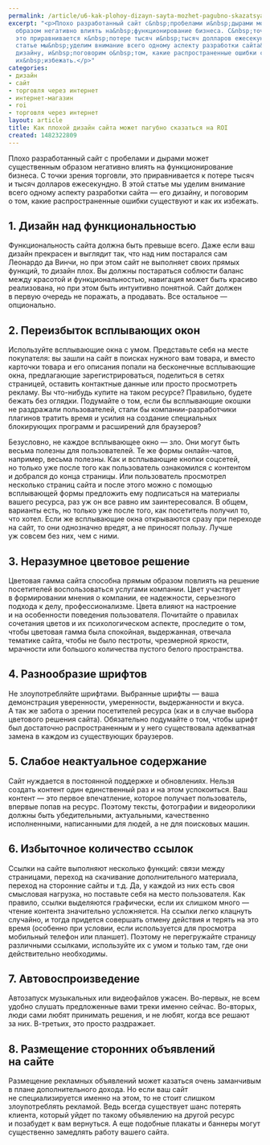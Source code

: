 ```yaml
---
permalink: /article/u6-kak-plohoy-dizayn-sayta-mozhet-pagubno-skazatsya-na-roi
excerpt: "<p>Плохо разработанный сайт с&nbsp;пробелами и&nbsp;дырами может существенным
  образом негативно влиять на&nbsp;функционирование бизнеса. С&nbsp;точки зрения торговли,
  это приравнивается к&nbsp;потере тысяч и&nbsp;тысяч долларов ежесекундно. В&nbsp;этой
  статье мы&nbsp;уделим внимание всего одному аспекту разработки сайта&nbsp;— его
  дизайну, и&nbsp;поговорим о&nbsp;том, какие распространенные ошибки существуют и&nbsp;как
  их&nbsp;избежать.</p>"
categories:
- дизайн
- сайт
- торговля через интернет
- интернет-магазин
- roi
- торговля через интернет
layout: article
title: Как плохой дизайн сайта может пагубно сказаться на ROI
created: 1482322809
---
```

<p>Плохо разработанный сайт с&nbsp;пробелами и&nbsp;дырами может существенным образом негативно влиять на&nbsp;функционирование бизнеса. С&nbsp;точки зрения торговли, это приравнивается к&nbsp;потере тысяч и&nbsp;тысяч долларов ежесекундно. В&nbsp;этой статье мы&nbsp;уделим внимание всего одному аспекту разработки сайта&nbsp;— его дизайну, и&nbsp;поговорим о&nbsp;том, какие распространенные ошибки существуют и&nbsp;как их&nbsp;избежать.</p>
<h2>1. Дизайн над функциональностью</h2>
<p>Функциональность сайта должна быть превыше всего. Даже если ваш дизайн прекрасен и&nbsp;выглядит так, что над ним постарался сам Леонардо да&nbsp;Винчи, но&nbsp;при этом сайт не&nbsp;выполняет своих прямых функций, то&nbsp;дизайн плох. Вы&nbsp;должны постараться соблюсти баланс между красотой и&nbsp;функциональностью, навигация может быть красиво реализована, но&nbsp;при этом быть интуитивно понятной. Сайт должен в&nbsp;первую очередь не&nbsp;поражать, а&nbsp;продавать. Все остальное&nbsp;— опционально.</p>
<h2>2. Переизбыток всплывающих окон</h2>
<p>Используйте всплывающие окна с&nbsp;умом. Представьте себя на&nbsp;месте покупателя: вы&nbsp;зашли на&nbsp;сайт в&nbsp;поисках нужного вам товара, и&nbsp;вместо карточки товара и&nbsp;его описания попали на&nbsp;бесконечные всплывающие окна, предлагающие зарегистрироваться, поделиться в&nbsp;сетях страницей, оставить контактные данные или просто просмотреть рекламу. Вы&nbsp;что-нибудь купите на&nbsp;таком ресурсе? Правильно, будете бежать без оглядки. Подумайте о&nbsp;том, если&nbsp;бы всплывающие окошки не&nbsp;раздражали пользователей, стали&nbsp;бы компании-разработчики плагинов тратить время и&nbsp;усилия на&nbsp;создание специальных блокирующих программ и&nbsp;расширений для браузеров? </p>
<p>Безусловно, не&nbsp;каждое всплывающее окно&nbsp;— зло. Они могут быть весьма полезны для пользователей. Те&nbsp;же формы онлайн-чатов, например, весьма полезны. Как и&nbsp;всплывающие кнопки соцсетей, но&nbsp;только уже после того как пользователь ознакомился с&nbsp;контентом и&nbsp;добрался до&nbsp;конца страницы. Или пользователь просмотрел несколько страниц сайта и&nbsp;после этого можно с&nbsp;помощью всплывающей формы предложить ему подписаться на&nbsp;материалы вашего ресурса, раз уж&nbsp;он&nbsp;все равно им&nbsp;заинтересовался. В&nbsp;общем, варианты есть, но&nbsp;только уже после того, как посетитель получил&nbsp;то, что хотел. Если&nbsp;же всплывающие окна открываются сразу при переходе на&nbsp;сайт, то&nbsp;они однозначно вредят, а&nbsp;не&nbsp;приносят пользу. Лучше уж&nbsp;совсем без них, чем с&nbsp;ними.</p>
<h2>3. Неразумное цветовое решение</h2>
<p>Цветовая гамма сайта способна прямым образом повлиять на&nbsp;решение посетителей воспользоваться услугами компании. Цвет участвует в&nbsp;формировании мнения о&nbsp;компании, ее&nbsp;надежности, серьезного подхода к&nbsp;делу, профессионализме. Цвета влияют на&nbsp;настроение и&nbsp;на&nbsp;особенности поведения пользователя. Почитайте о&nbsp;правилах сочетания цветов и&nbsp;их&nbsp;психологическом аспекте, проследите о&nbsp;том, чтобы цветовая гамма была спокойная, выдержанная, отвечала тематике сайта, чтобы не&nbsp;было пестроты, чрезмерной яркости, мрачности или большого количества пустого белого пространства. </p>
<h2>4. Разнообразие шрифтов</h2>
<p>Не&nbsp;злоупотребляйте шрифтами. Выбранные шрифты&nbsp;— ваша демонстрация уверенности, умеренности, выдержанности и&nbsp;вкуса. А&nbsp;так&nbsp;же забота о&nbsp;зрении посетителей ресурса (как и&nbsp;в&nbsp;случае выбора цветового решения сайта). Обязательно подумайте о&nbsp;том, чтобы шрифт был достаточно распространенным и&nbsp;у&nbsp;него существовала адекватная замена в&nbsp;каждом из&nbsp;существующих браузеров. </p>
<h2>5. Слабое неактуальное содержание</h2>
<p>Сайт нуждается в&nbsp;постоянной поддержке и&nbsp;обновлениях. Нельзя создать контент один единственный раз и&nbsp;на&nbsp;этом успокоиться. Ваш контент&nbsp;— это первое впечатление, которое получает пользователь, впервые попав на&nbsp;ресурс. Поэтому тексты, фотографии и&nbsp;видеоролики должны быть убедительными, актуальными, качественно исполненными, написанными для людей, а&nbsp;не&nbsp;для поисковых машин.</p>
<h2>6. Избыточное количество ссылок</h2>
<p>Ссылки на&nbsp;сайте выполняют несколько функций: связи между страницами, переход на&nbsp;скачивание дополнительного материала, переход на&nbsp;сторонние сайты и&nbsp;т.д. Да, у&nbsp;каждой из&nbsp;них есть своя смысловая нагрузка, но&nbsp;поставьте себя на&nbsp;место пользователя. Как правило, ссылки выделяются графически, если их&nbsp;слишком много&nbsp;— чтение контента значительно усложняется. На&nbsp;ссылки легко клацнуть случайно, и&nbsp;тогда придется совершать отмену действия и&nbsp;терять на&nbsp;это время (особенно при условии, если используется для просмотра мобильный телефон или планшет). Поэтому не&nbsp;перегружайте страницу различными ссылками, используйте их&nbsp;с&nbsp;умом и&nbsp;только там, где они действительно необходимы. </p>
<h2>7. Автовоспроизведение</h2>
<p>Автозапуск музыкальных или видеофайлов ужасен. Во-первых, не&nbsp;всем удобно слушать предложенные вами треки именно сейчас. Во-вторых, люди сами любят принимать решения, и&nbsp;не&nbsp;любят, когда все решают за&nbsp;них. В-третьих, это просто раздражает.</p>
<h2>8. Размещение сторонних объявлений на&nbsp;сайте</h2>
<p>Размещение рекламных объявлений может казаться очень заманчивым в&nbsp;плане дополнительного дохода. Но&nbsp;если ваш сайт не&nbsp;специализируется именно на&nbsp;этом, то&nbsp;не&nbsp;стоит слишком злоупотреблять рекламой. Ведь всегда существует шанс потерять клиента, который уйдет по&nbsp;такому объявлению на&nbsp;другой ресурс и&nbsp;позабудет к&nbsp;вам вернуться. А&nbsp;еще подобные плакаты и&nbsp;баннеры могут существенно замедлять работу вашего сайта. </p>
